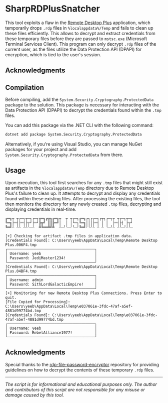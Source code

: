 # SharpRDPlusSnatcher
This tool exploits a flaw in the [Remote Desktop Plus](https://www.donkz.nl) application, which temporarily drops `.rdp` files in `%localappdata%/Temp` and fails to clean up these files efficiently. This allows to decrypt and extract credentials from these temporary files before they are passed to `mstsc.exe` (Microsoft Terminal Services Client). This program can only decrypt `.rdp` files of the current user, as the files utilize the Data Protection API (DPAPI) for encryption, which is tied to the user's session.
## Acknowledgments

## Compilation

Before compiling, add the `System.Security.Cryptography.ProtectedData` package to the solution. This package is necessary for interacting with the Data Protection API (DPAPI) to decrypt the credentials found within the `.tmp` files.

You can add this package via the .NET CLI with the following command:

```sh
dotnet add package System.Security.Cryptography.ProtectedData
```

Alternatively, if you're using Visual Studio, you can manage NuGet packages for your project and add `System.Security.Cryptography.ProtectedData` from there.

## Usage

Upon execution, this tool first searches for any `.tmp` files that might still exist as artifacts in the `%localappdata%/Temp` directory due to Remote Desktop Plus's failure to clean up. It attempts to decrypt and display any credentials found within these existing files. After processing the existing files, the tool then monitors the directory for any newly created `.tmp` files, decrypting and displaying credentials in real-time.

```
╔═╗┬ ┬┌─┐┬─┐┌─┐╦═╗╔╦╗╔═╗┬  ┬ ┬┌─┐╔═╗┌┐┌┌─┐┌┬┐┌─┐┬ ┬┌─┐┬─┐
╚═╗├─┤├─┤├┬┘├─┘╠╦╝ ║║╠═╝│  │ │└─┐╚═╗│││├─┤ │ │  ├─┤├┤ ├┬┘
╚═╝┴ ┴┴ ┴┴└─┴  ╩╚══╩╝╩  ┴─┘└─┘└─┘╚═╝┘└┘┴ ┴ ┴ └─┘┴ ┴└─┘┴└─

[+] Checking for artifact .tmp files in application data.
[Credentials Found]: C:\Users\yeeb\AppData\Local\Temp\Remote Desktop Plus.006F4.tmp
┌───────────────────────────────────────┐
│ Username: yeeb                        │
│ Password: JediMaster1234!             │
└───────────────────────────────────────┘
[Credentials Found]: C:\Users\yeeb\AppData\Local\Temp\Remote Desktop Plus.04BF4.tmp
┌───────────────────────────────────────┐
│ Username: admin                       │
│ Password: SithLordGalacticEmpire!     │
└───────────────────────────────────────┘
[+] Monitoring for new Remote Desktop Plus Connections. Press Enter to quit.
[File Copied for Processing]: C:\Users\yeeb\AppData\Local\Temp\e037061e-3fdc-47af-a5ef-4881d99774bd.tmp
[Credentials Found]: C:\Users\yeeb\AppData\Local\Temp\e037061e-3fdc-47af-a5ef-4881d99774bd.tmp
┌───────────────────────────────────────┐
│ Username: yeeb                        │
│ Password: RebelAlliance1977!          │
└───────────────────────────────────────┘
```

## Acknowledgments

Special thanks to the [rdp-file-password-encryptor](https://github.com/RedAndBlueEraser/rdp-file-password-encryptor) repository for providing guidelines on how to decrypt the contents of these temporary `.rdp` files.

---

*The script is for informational and educational purposes only. The author and contributors of this script are not responsible for any misuse or damage caused by this tool.* <!-- meme -->
